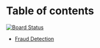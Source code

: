 # Table of contents
[![Board Status](https://dev.azure.com/AllieSilverUbisse/6806b608-f64b-4085-8961-b96a0e722f38/01dab4c8-6fa7-4bd2-a021-6ec0f91de6c5/_apis/work/boardbadge/e644b15e-7317-4104-8c44-e011e4a413de)](https://dev.azure.com/AllieSilverUbisse/6806b608-f64b-4085-8961-b96a0e722f38/_boards/board/t/01dab4c8-6fa7-4bd2-a021-6ec0f91de6c5/Microsoft.RequirementCategory)

* [Fraud Detection](README.md)

